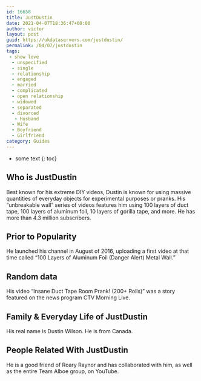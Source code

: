 ```yaml
---
id: 16658
title: JustDustin
date: 2021-04-07T18:36:47+00:00
author: victor
layout: post
guid: https://ukdataservers.com/justdustin/
permalink: /04/07/justdustin
tags:
 - show love
  - unspecified
  - single
  - relationship
  - engaged
  - married
  - complicated
  - open relationship
  - widowed
  - separated
  - divorced
   - Husband
  - Wife
  - Boyfriend
  - Girlfriend
category: Guides
---
```


* some text
{: toc}


## Who is JustDustin



Best known for his extreme DIY videos, Dustin is known for using massive quantities of everyday objects for experimental purposes or pranks. His &#8220;unbreakable wall&#8221; series of videos features him using 100 layers of duct tape, 100 layers of aluminum foil, 10 layers of gorilla tape, and more. He has more than 4.3 million subscribers. 

                
                
                
## Prior to Popularity



He launched his channel in August of 2016, uploading a first video at that time called &#8220;100 Layers of Aluminum Foil (Danger Alert) Metal Wall.&#8221; 

                
                
                
## Random data



His video &#8220;Insane Duct Tape Room Prank! (200+ Rolls)&#8221; was a story featured on the news program CTV Morning Live. 

                
                
                
## Family & Everyday Life of JustDustin



His real name is Dustin Wilson. He is from Canada. 

                
                
                
## People Related With JustDustin



He is a good friend of Roary Raynor and has collaborated with him, as well as the entire Team Alboe group, on YouTube. 

                
              
            
          
          
          